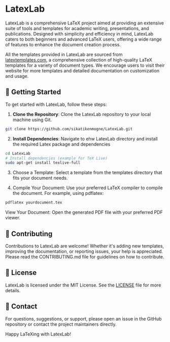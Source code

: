 # LatexLab

LatexLab is a comprehensive LaTeX project aimed at providing an extensive suite of tools and templates for academic writing, presentations, and publications. Designed with simplicity and efficiency in mind, LatexLab caters to both beginners and advanced LaTeX users, offering a wide range of features to enhance the document creation process.

All the templates provided in LatexLab are sourced from [latextemplates.com](http://www.latextemplates.com), a comprehensive collection of high-quality LaTeX templates for a variety of document types. We encourage users to visit their website for more templates and detailed documentation on customization and usage.

## :rocket: Getting Started

To get started with LatexLab, follow these steps:

1. **Clone the Repository**: Clone the LatexLab repository to your local machine using Git.

```bash
git clone https://github.com/sikatikenmogne/LatexLab.git
```

2. **Install Dependencies**: Navigate to ehw LatexLab directory and install the required Latex package and dependencies

```bash
cd LatexLab
# Install dependencies (example for TeX Live)
sudo apt-get install texlive-full
```

3. Choose a Template: Select a template from the templates directory that fits your document needs.

4. Compile Your Document: Use your preferred LaTeX compiler to compile the document. For example, using pdflatex:

```bash
pdflatex yourdocument.tex
```

View Your Document: Open the generated PDF file with your preferred PDF viewer.

## :handshake: Contributing

Contributions to LatexLab are welcome! Whether it's adding new templates, improving the documentation, or reporting issues, your help is appreciated. Please read the CONTRIBUTING.md file for guidelines on how to contribute.

## :page_with_curl: License

LatexLab is licensed under the MIT License. See the [LICENSE](LICENSE) file for more details.

## :email: Contact

For questions, suggestions, or support, please open an issue in the GitHub repository or contact the project maintainers directly.

Happy LaTeXing with LatexLab!